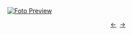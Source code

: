 [![Foto Preview](preview/n347.avif)](https://20essentials.github.io/project-000-347)

<div align="center" style="display: flex; justify-content: center;">
  <a  href="https://github.com/20essentials/project-000-346" target="_blank">&#8592;</a>
  &nbsp;&nbsp;
  <a  href="https://github.com/20essentials/project-000-348" target="_blank">&#8594;</a>
</div>
